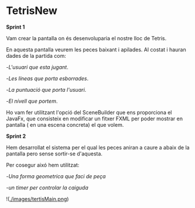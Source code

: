 # TetrisNew
**Sprint 1**

Vam crear la pantalla on és desenvoluparia el nostre lloc de Tetris.

En aquesta pantalla veurem les peces baixant i apilades. Al costat i hauran dades de la partida com:

-_L'usuari_ _que_ _esta_ _jugant_.

-_Les_ _líneas_ _que_ _porta_ _esborrades_.

-_La_ _puntuació_ _que_ _porta_ _l'usuari_.

-_El_ _nívell_ _que_ _portem_.

Ho vam fer utilitzant l'opció del SceneBuilder que ens proporciona el JavaFx, que consisteix en modificar un fitxer FXML per poder mostrar en pantalla ( en una escena concreta) el que volem.


**Sprint 2**

Hem desarrollat el sistema per el qual les peces aniran a caure a abaix de la pantalla pero sense sortir-se d'aquesta. 

Per cosegur aixó hem utilitzat:

-_Una_ _forma_ _geometrica_ _que_ _faci_ _de_ _peça_

-_un_ _timer_ _per_ _controlar_ _la_ _caiguda_

!([./images/tertisMain.png](https://github.com/FahadToqir/TetrisNew/blob/master/images/tertisMain.png))
